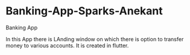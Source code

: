 # Banking-App-Sparks-Anekant
Banking App

In this App there is LAnding window on which there is option to transfer money to various accounts.
It is created in flutter.
